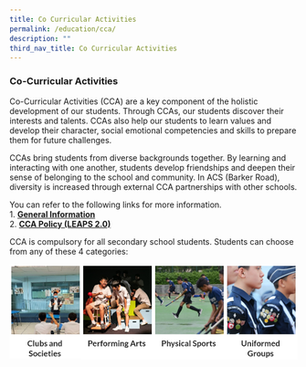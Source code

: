```yaml
---
title: Co Curricular Activities
permalink: /education/cca/
description: ""
third_nav_title: Co Curricular Activities
---
```

### **Co-Curricular Activities**
Co-Curricular Activities (CCA) are a key component of the holistic development of our students. Through CCAs, our students discover their interests and talents. CCAs also help our students to learn values and develop their character, social emotional competencies and skills to prepare them for future challenges.

CCAs bring students from diverse backgrounds together. By learning and interacting with one another, students develop friendships and deepen their sense of belonging to the school and community. In ACS (Barker Road), diversity is increased through external CCA partnerships with other schools.

You can refer to the following links for more information.<br>
1\.  **[General Information](https://go.gov.sg/acsbr-cca)**<br>
2\.  **[CCA Policy (LEAPS 2.0)](https://go.gov.sg/acsbr-leaps)**

CCA is compulsory for all secondary school students. Students can choose from any of these 4 categories:

<p><a href="https://staging.dmt6iqif6dkoj.amplifyapp.com/education/cca/clubs-and-societies/">
<img src="/images/cca_cs.jpg" style="width:25%" align=left>
</a></p>

<p><a href="https://staging.dmt6iqif6dkoj.amplifyapp.com/education/cca/performing-arts/">
<img src="/images/cca_pa.jpg" style="width:25%" align=left>
</a></p>

<p><a href="https://staging.dmt6iqif6dkoj.amplifyapp.com/education/cca/physical-sports/">
<img src="/images/cca_ps.jpg" style="width:25%" align=left>
</a></p>

<p><a href="https://staging.dmt6iqif6dkoj.amplifyapp.com/education/cca/uniformed-groups/">
<img src="/images/cca_ug.jpg" style="width:25%" align=left>
</a></p>